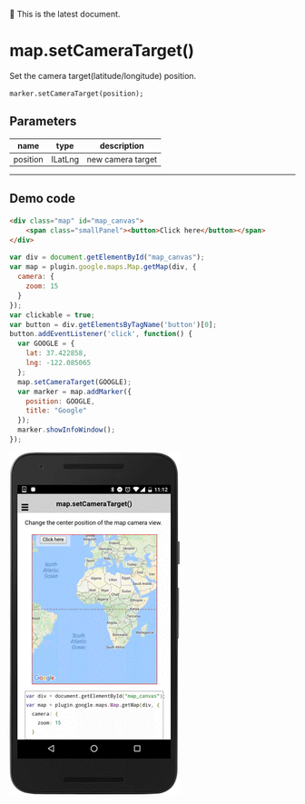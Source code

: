 :green_heart: This is the latest document.

# map.setCameraTarget()

Set the camera target(latitude/longitude) position.

```
marker.setCameraTarget(position);
```

## Parameters

name           | type     | description
---------------|----------|---------------------------------------
position       | ILatLng  | new camera target
------------------------------------------------------------------

## Demo code

```html
<div class="map" id="map_canvas">
    <span class="smallPanel"><button>Click here</button></span>
</div>
```

```js
var div = document.getElementById("map_canvas");
var map = plugin.google.maps.Map.getMap(div, {
  camera: {
    zoom: 15
  }
});
var clickable = true;
var button = div.getElementsByTagName('button')[0];
button.addEventListener('click', function() {
  var GOOGLE = {
    lat: 37.422858,
    lng: -122.085065
  };
  map.setCameraTarget(GOOGLE);
  var marker = map.addMarker({
    position: GOOGLE,
    title: "Google"
  });
  marker.showInfoWindow();
});

```

![](image.gif)
